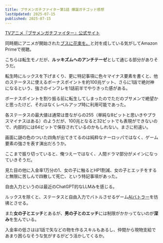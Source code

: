 ```yaml
---
title: ブサメンガチファイター第1話 爆誕ガチゴッド感想
lastUpdated: 2025-07-15 
published: 2025-07-15
---
```

[TVアニメ『ブサメンガチファイター』公式サイト](https://busamen-gachi-fighter.com)

同時期にアニメが開始された[ブスに花束を。](/anime/2025-07-busu-ni-hanataba)と対を成している気がしてAmazon Primeで視聴。

こちらは転生モノだが、**ルッキズムへのアンチテーゼ**として通じる部分がありそうだ。

転生時にルックスを下げまくり、更に特記事項に色々マイナス要素を書くと、他のステータスに使えるボーナスポイントを約100兆ゲット、さらに1話で絶対神になるという、強さのインフレを1話前半でやりきった感がある。

ボーナスポイントを割り振る前に転生してしまったのでただのブサメンで絶望かと思ったけど、それはなくレベルアップ時に利用可能であった。

各ステータスの最大値は通常は昔ながらの255（単純な8ビットと思いきやプラスマイナスはある）のようだが、100兆となると32ビットでも表現ができないので、内部的には64ビットで保存されているのかもしれない。まさに桁違い。


画面に謎の色のついた四角が出てきてるのは純粋なナーロッパではなく、ゲーム要素の強さを表す演出だろうか。

ここまで振り切っていると、俺つえーではなく、人間ドラマ部分がメインになっていきそうだ。

見た目の他に入金率1万分の1、女の子に触るとHP1割減、女の子とエッチをすると無限に苦しんで四散して死亡、という特記事項があった。

自由入力というのは最近のChatGPT的なLLMみを感じる。

ルックスを除くと、ステータスと自由入力でバトルさせるゲーム[AIバトラー](https://ai-battler.com/)を彷彿とさせる。

また**女の子とエッチ**とあるが、**男の子とのエッチ**には制限がかかってないのが**深み**を生んでいる。

入金率の低さはは1話で矢などの物を作るスキルもあるし、仲間から現物支給であまり困らなそうな気がするがどう活かしてくるか。
